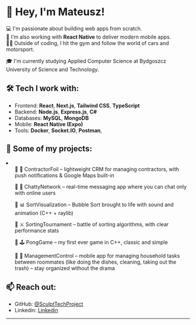 # 👋 Hey, I'm Mateusz!

💻 I'm passionate about building web apps from scratch.  
📱 I'm also working with **React Native** to deliver modern mobile apps.  
🏋️‍♂️ Outside of coding, I hit the gym and follow the world of cars and motorsport.

🎓 I'm currently studying Applied Computer Science at Bydgoszcz University of Science and Technology.

## 🛠️ Tech I work with:
- Frontend: **React**, **Next.js**, **Tailwind CSS**, **TypeScript**
- Backend: **Node.js**, **Express.js**, **C#**
- Databases: **MySQL**, **MongoDB**
- Mobile: **React Native (Expo)**
- Tools: **Docker**, **Socket.IO**, **Postman**, 

## 📂 Some of my projects:
<li>
<ul>🔹 🧾 ContractorFoil – lightweight CRM for managing contractors, with push notifications & Google Maps built-in</ul>
<ul>🔹 💬 ChattyNetwork – real-time messaging app where you can chat only with online users</ul>
<ul>🔹 📊 SortVisualization – Bubble Sort brought to life with sound and animation (C++ + raylib)</ul>
<ul>🔹 ⚔️ SortingTournament – battle of sorting algorithms, with clear performance stats</ul>
<ul>🔹 🕹️ PongGame – my first ever game in C++, classic and simple </ul>
<ul>🔹 🧼 ManagementControl – mobile app for managing household tasks between roommates (like doing the dishes, cleaning, taking out the trash) – stay organized without the drama</ul>
</li>

## 📫 Reach out:
- GitHub: [@SculptTechProject](https://github.com/SculptTechProject)
- Linkedin: [Linkedin](https://www.linkedin.com/in/mateusz-dalke-12b56a2a8/)

---
